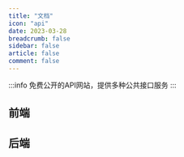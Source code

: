 ```yaml
---
title: "文档"
icon: "api"
date: 2023-03-28
breadcrumb: false
sidebar: false
article: false
comment: false
---
```


:::info
免费公开的API网站，提供多种公共接口服务
:::

## 前端

<MyLink :links="doc_front"/>

## 后端

<MyLink :links="doc_after"/>

<script setup lang="ts">
import MyLink from "@MyLink";
import { doc_front, doc_after } from "@Doc";  
</script>